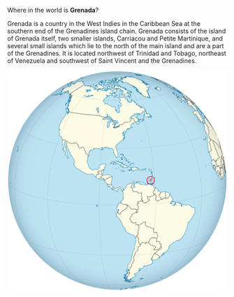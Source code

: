 Where in the world is **Grenada**?
<!--question-->
Grenada is a country in the West Indies in the Caribbean Sea at the southern end of the Grenadines island chain. Grenada consists of the island of Grenada itself, two smaller islands, Carriacou and Petite Martinique, and several small islands which lie to the north of the main island and are a part of the Grenadines. It is located northwest of Trinidad and Tobago, northeast of Venezuela and southwest of Saint Vincent and the Grenadines.

![Map of Grenada](images/Grenada_on_the_globe_(Americas_centered).svg)